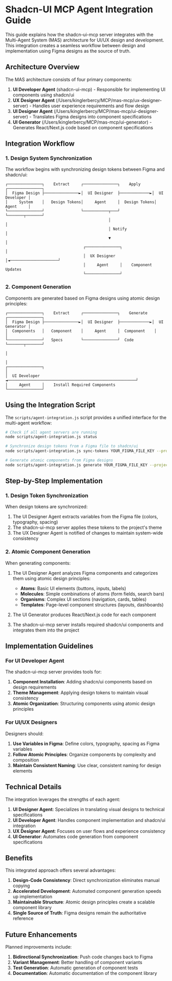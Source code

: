 # Shadcn-UI MCP Agent Integration Guide

This guide explains how the shadcn-ui-mcp server integrates with the Multi-Agent System (MAS) architecture for UI/UX design and development. This integration creates a seamless workflow between design and implementation using Figma designs as the source of truth.

## Architecture Overview

The MAS architecture consists of four primary components:

1. **UI Developer Agent** (shadcn-ui-mcp) - Responsible for implementing UI components using shadcn/ui
2. **UX Designer Agent** (/Users/kinglerbercy/MCP/mas-mcp/ux-designer-server) - Handles user experience requirements and flow design
3. **UI Designer Agent** (/Users/kinglerbercy/MCP/mas-mcp/ui-designer-server) - Translates Figma designs into component specifications
4. **UI Generator** (/Users/kinglerbercy/MCP/mas-mcp/ui-generator) - Generates React/Next.js code based on component specifications

## Integration Workflow

### 1. Design System Synchronization

The workflow begins with synchronizing design tokens between Figma and shadcn/ui:

```
┌───────────────┐    Extract     ┌───────────────┐    Apply     ┌───────────────┐
│  Figma Design ├───────────────►│  UI Designer  ├─────────────►│  UI Developer │
│     System    │   Design Tokens│     Agent     │  Design Tokens│     Agent     │
└───────────────┘                └───────────┬───┘               └───────┬───────┘
                                             │                           │
                                             │ Notify                    │
                                             ▼                           │
                                  ┌───────────────┐                      │
                                  │  UX Designer  │◄─────────────────────┘
                                  │     Agent     │    Component Updates
                                  └───────────────┘
```

### 2. Component Generation

Components are generated based on Figma designs using atomic design principles:

```
┌───────────────┐    Extract     ┌───────────────┐    Generate   ┌───────────────┐
│  Figma Design ├───────────────►│  UI Designer  ├─────────────►│  UI Generator │
│  Components   │   Component    │     Agent     │  Component    │               │
└───────────────┘   Specs        └───────────────┘  Code         └───────┬───────┘
                                                                         │
                                                                         │
┌───────────────┐                                                        │
│  UI Developer ◄────────────────────────────────────────────────────────┘
│     Agent     │    Install Required Components
└───────────────┘
```

## Using the Integration Script

The `scripts/agent-integration.js` script provides a unified interface for the multi-agent workflow:

```bash
# Check if all agent servers are running
node scripts/agent-integration.js status

# Synchronize design tokens from a Figma file to shadcn/ui
node scripts/agent-integration.js sync-tokens YOUR_FIGMA_FILE_KEY --project-root /path/to/project

# Generate atomic components from Figma designs
node scripts/agent-integration.js generate YOUR_FIGMA_FILE_KEY --project-root /path/to/project
```

## Step-by-Step Implementation

### 1. Design Token Synchronization

When design tokens are synchronized:

1. The UI Designer Agent extracts variables from the Figma file (colors, typography, spacing)
2. The shadcn-ui-mcp server applies these tokens to the project's theme
3. The UX Designer Agent is notified of changes to maintain system-wide consistency

### 2. Atomic Component Generation

When generating components:

1. The UI Designer Agent analyzes Figma components and categorizes them using atomic design principles:
   - **Atoms**: Basic UI elements (buttons, inputs, labels)
   - **Molecules**: Simple combinations of atoms (form fields, search bars)
   - **Organisms**: Complex UI sections (navigation, cards, tables)
   - **Templates**: Page-level component structures (layouts, dashboards)

2. The UI Generator produces React/Next.js code for each component

3. The shadcn-ui-mcp server installs required shadcn/ui components and integrates them into the project

## Implementation Guidelines

### For UI Developer Agent

The shadcn-ui-mcp server provides tools for:

1. **Component Installation**: Adding shadcn/ui components based on design requirements
2. **Theme Management**: Applying design tokens to maintain visual consistency
3. **Atomic Organization**: Structuring components using atomic design principles

### For UI/UX Designers

Designers should:

1. **Use Variables in Figma**: Define colors, typography, spacing as Figma variables
2. **Follow Atomic Principles**: Organize components by complexity and composition
3. **Maintain Consistent Naming**: Use clear, consistent naming for design elements

## Technical Details

The integration leverages the strengths of each agent:

1. **UI Designer Agent**: Specializes in translating visual designs to technical specifications
2. **UI Developer Agent**: Handles component implementation and shadcn/ui integration 
3. **UX Designer Agent**: Focuses on user flows and experience consistency
4. **UI Generator**: Automates code generation from component specifications

## Benefits

This integrated approach offers several advantages:

1. **Design-Code Consistency**: Direct synchronization eliminates manual copying
2. **Accelerated Development**: Automated component generation speeds up implementation
3. **Maintainable Structure**: Atomic design principles create a scalable component library
4. **Single Source of Truth**: Figma designs remain the authoritative reference

## Future Enhancements

Planned improvements include:

1. **Bidirectional Synchronization**: Push code changes back to Figma
2. **Variant Management**: Better handling of component variants
3. **Test Generation**: Automatic generation of component tests
4. **Documentation**: Automatic documentation of the component library 